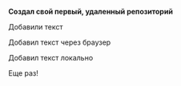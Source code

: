 **Создал свой первый, удаленный репозиторий**

Добавили текст

Добавил текст через браузер


Добавил текст локально

Еще раз!